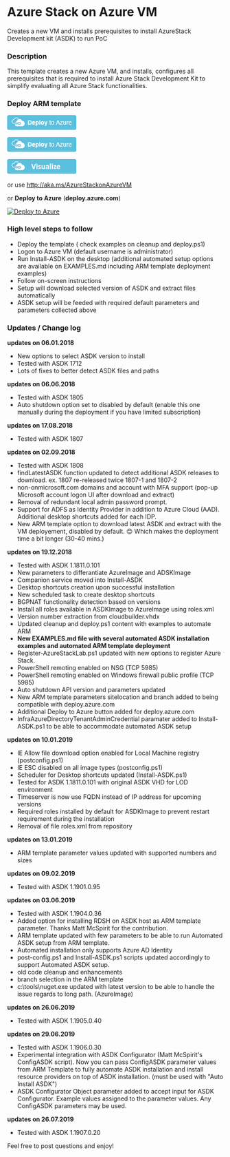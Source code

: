 # Azure Stack on Azure VM
Creates a new VM and installs prerequisites to install AzureStack Development kit (ASDK) to run PoC

### Description
This template creates a new Azure VM, and installs, configures all prerequisites that is required to install Azure Stack Development Kit to simplify evaluating all Azure Stack functionalities. 

### Deploy ARM template 

[![Deploy to Azure](https://raw.githubusercontent.com/Azure/azure-quickstart-templates/master/1-CONTRIBUTION-GUIDE/images/deploytoazure.png)](https://portal.azure.com/#create/Microsoft.Template/uri/https%3A%2F%2Fraw.githubusercontent.com%2Fyagmurs%2FAzureStack-VM-PoC%2Fdevelopment%2Fazuredeploy.json)

[![Deploy to Azure](https://raw.githubusercontent.com/Azure/azure-quickstart-templates/master/1-CONTRIBUTION-GUIDE/images/deploytoazure.png)](https://portal.azure.com/#create/Microsoft.Template/uri/https%3A%2F%2Fraw.githubusercontent.com%2Fyagmurs%2FAzureStack-VM-PoC%2Fdevelopment%2Fscripts%2Ftest.json)

[![Visualize](https://raw.githubusercontent.com/Azure/azure-quickstart-templates/master/1-CONTRIBUTION-GUIDE/images/visualizebutton.png)](http://armviz.io/#/?load=https%3A%2F%2Fraw.githubusercontent.com%2Fyagmurs%2FAzureStack-VM-PoC%2Fdevelopment%2Fazuredeploy.json)

or use http://aka.ms/AzureStackonAzureVM

or **Deploy to Azure** (**deploy.azure.com**)

[![Deploy to Azure](https://azuredeploy.net/deploybutton.png)](https://azuredeploy.net/)

### High level steps to follow
  - Deploy the template ( check examples on cleanup and deploy.ps1)
  - Logon to Azure VM (default username is administrator)
  - Run Install-ASDK on the desktop (additional automated setup options are available on EXAMPLES.md including ARM template deployment examples) 
  - Follow on-screen instructions
  - Setup will download selected version of ASDK and extract files automatically
  - ASDK setup will be feeded with required default parameters and parameters collected above

### Updates / Change log

**updates on 06.01.2018**
 - New options to select ASDK version to install
 - Tested with ASDK 1712
 - Lots of fixes to better detect ASDK files and paths

**updates on 06.06.2018**
 - Tested with ASDK 1805
 - Auto shutdown option set to disabled by default (enable this one manually during the deployment if you have limited subscription)

**updates on 17.08.2018**
 - Tested with ASDK 1807

**updates on 02.09.2018**
 - Tested with ASDK 1808
 - findLatestASDK function updated to detect additional ASDK releases to download. ex. 1807 re-released twice 1807-1 and 1807-2
 - non-onmicrosoft.com domains and account with MFA support (pop-up Microsoft account logon UI after download and extract)
 - Removal of redundant local admin password prompt.
 - Support for ADFS as Identity Provider in addition to Azure Cloud (AAD). Additional desktop shortcuts added for each IDP.
 - New ARM template option to download latest ASDK and extract with the VM deployement, disabled by default. 😊 Which makes the deployment time a bit longer (30-40 mins.)

**updates on 19.12.2018**
- Tested with ASDK 1.1811.0.101
- New parameters to differantiate AzureImage and ADSKImage
- Companion service moved into Install-ASDK
- Desktop shortcuts creation upon successful installation
- New scheduled task to create desktop shortcuts
- BGPNAT functionality detection based on versions
- Install all roles available in ASDKImage to AzureImage using roles.xml
- Version number extraction from cloudbuilder.vhdx
- Updated cleanup and deploy.ps1 content with examples to automate ARM 
- **New EXAMPLES.md file with several automated ASDK installation examples and automated ARM template deployment**
- Register-AzureStackLab.ps1 updated with new options to register Azure Stack.
- PowerShell remoting enabled on NSG (TCP 5985)
- PowerShell remoting enabled on Windows firewall public profile (TCP 5985)
- Auto shutdown API version and parameters updated
- New ARM template parameters sitelocation and branch added to being compatible with deploy.azure.com
- Additional Deploy to Azure button added for deploy.azure.com
- InfraAzureDirectoryTenantAdminCredential paramater added to Install-ASDK.ps1 to be able to accommodate automated ASDK setup

**updates on 10.01.2019**
- IE Allow file download option enabled for Local Machine registry (postconfig.ps1)
- IE ESC disabled on all image types (postconfig.ps1)
- Scheduler for Desktop shortcuts updated (Install-ASDK.ps1)
- Tested for ASDK 1.1811.0.101 with original ASDK VHD for LOD environment
- Timeserver is now use FQDN instead of IP address for upcoming versions
- Required roles installed by default for ASDKImage to prevent restart requirement during the installation
- Removal of file roles.xml from repository

**updates on 13.01.2019**
- ARM template parameter values updated with supported numbers and sizes

**updates on 09.02.2019**
- Tested with ASDK 1.1901.0.95

**updates on 03.06.2019**
- Tested with ASDK 1.1904.0.36
- Added option for installing RDSH on ASDK host as ARM template parameter. Thanks Matt McSpirit for the contribution.
- ARM template updated with few parameters to be able to run Automated ASDK setup from ARM template.
- Automated installation only supports Azure AD Identity
- post-config.ps1 and Install-ASDK.ps1 scripts updated accordingly to support Automated ASDK setup.
- old code cleanup and enhancements
- branch selection in the ARM template
- c:\tools\nuget.exe updated with latest version to be able to handle the issue regards to long path. (AzureImage)

**updates on 26.06.2019**
- Tested with ASDK 1.1905.0.40

**updates on 29.06.2019**
- Tested with ASDK 1.1906.0.30
- Experimental integration with ASDK Configurator (Matt McSpirit's ConfigASDK script). Now you can pass ConfigASDK parameter values from ARM Template to fully automate ASDK installation and install resource providers on top of ASDK installation. (must be used with "Auto Install ASDK")
- ASDK Configurator Object parameter added to accept input for ASDK Configurator. Example values assigned to the parameter values. Any ConfigASDK parameters may be used.

**updates on 26.07.2019**
- Tested with ASDK 1.1907.0.20
  
Feel free to post questions and enjoy!
